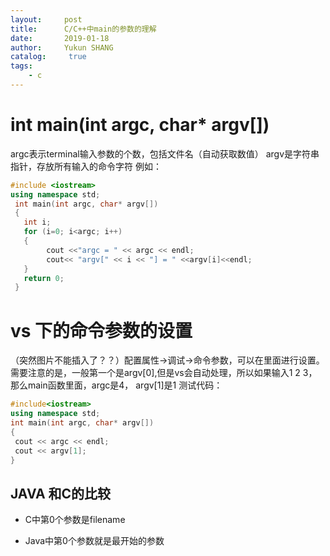 ```yaml
---
layout:     post
title:      C/C++中main的参数的理解
date:       2019-01-18
author:     Yukun SHANG
catalog: 	 true
tags:
    - c
---
```


# int main(int argc, char* argv[])  
argc表示terminal输入参数的个数，包括文件名（自动获取数值）
argv是字符串指针，存放所有输入的命令字符
例如：
```cpp
#include <iostream>
using namespace std;
 int main(int argc, char* argv[])  
 {  
   int i;  
   for (i=0; i<argc; i++)  
   {
   		cout <<"argc = " << argc << endl;
   		cout<< "argv[" << i << "] = " <<argv[i]<<endl;  
   }
   return 0;  
 }

```


# vs 下的命令参数的设置

（突然图片不能插入了？？）配置属性->调试->命令参数，可以在里面进行设置。
需要注意的是，一般第一个是argv[0],但是vs会自动处理，所以如果输入1 2 3，那么main函数里面，argc是4， argv[1]是1
测试代码：
```cpp
#include<iostream>
using namespace std;
int main(int argc, char* argv[])
{
 cout << argc << endl;
 cout << argv[1];
}
```







## JAVA 和C的比较

* C中第0个参数是filename

* Java中第0个参数就是最开始的参数